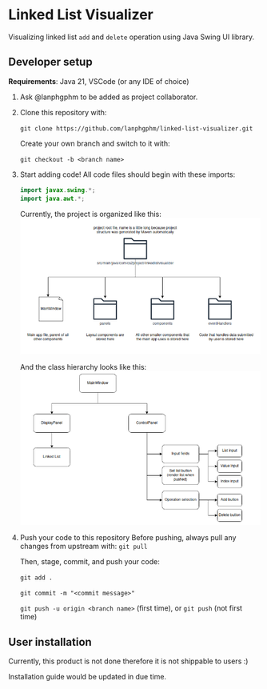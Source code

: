 # Linked List Visualizer 
Visualizing linked list `add` and `delete` operation using Java Swing UI library. 

## Developer setup
**Requirements**: Java 21, VSCode (or any IDE of choice)

1.  Ask @lanphgphm to be added as project collaborator.

2.  Clone this repository with: 

    `git clone https://github.com/lanphgphm/linked-list-visualizer.git`

    Create your own branch and switch to it with: 
    
    `git checkout -b <branch name>`

3.  Start adding code! 
    All code files should begin with these imports: 

    ```java
    import javax.swing.*;
    import java.awt.*;
    ```

    Currently, the project is organized like this: 
    ![Alt text](/project-documents/project-structure.png) 

    And the class hierarchy looks like this: 
    ![Alt text](/project-documents/class-hierarchy.png)

4.  Push your code to this repository
    Before pushing, always pull any changes from upstream with: 
    `git pull` 

    Then, stage, commit, and push your code: 

    `git add .`

    `git commit -m "<commit message>"`

    `git push -u origin <branch name>` (first time), or `git push` (not first time)

## User installation 
Currently, this product is not done therefore it is not shippable to users :)
 
Installation guide would be updated in due time. 